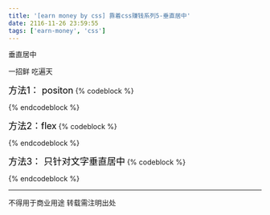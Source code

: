 ```yaml
---
title: '[earn money by css] 靠着css赚钱系列5-垂直居中'
date: 2116-11-26 23:59:55
tags: ['earn-money', 'css']
---
```

垂直居中

一招鲜 吃遍天

<font size="4" color="#000">方法1： positon</font>
{% codeblock %}
<style>
.test {
  position: absolute;
  left: 50%;
  top: 50%;
  transform: translateX(-50%) translateY(-50%);
}
</style> 
{% endcodeblock %}

<font size="4" color="#000">方法2：flex</font>
{% codeblock %}
<style>
.test {
	display: flex;
	justify-content: center;
	align-items: center;
}
</style> 
{% endcodeblock %}

<font size="4" color="#000">方法3： 只针对文字垂直居中</font>
{% codeblock %}
<style>
.test {
	text-align: center;
	line-height: $parent-height;
}
</style> 
{% endcodeblock %}

----------------
不得用于商业用途 转载需注明出处